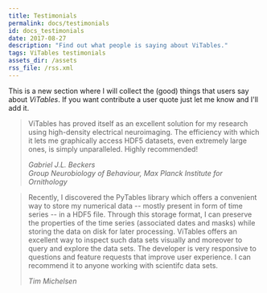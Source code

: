 ```yaml
---
title: Testimonials
permalink: docs/testimonials
id: docs_testimonials
date: 2017-08-27
description: "Find out what people is saying about ViTables."
tags: ViTables testimonials
assets_dir: /assets
rss_file: /rss.xml
---
```


This is a new section where I will collect the (good) things that users say about *ViTables*.
If you want contribute a user quote just let me know and I'll add it.

<div class="card mb-3">
  <div class="card-block">
    <blockquote class="card-blockquote">
      <p>ViTables has proved itself as an excellent solution for my research
      using high-density electrical neuroimaging. The efficiency with which
      it lets me graphically access HDF5 datasets, even extremely large ones,
      is simply unparalleled. Highly recommended!
      </p>
      <footer class="blockquote-footer">
        <cite>Gabriel J.L. Beckers<br>
        Group Neurobiology of Behaviour, Max Planck Institute for Ornithology</cite>
      </footer>
    </blockquote>
  </div>
</div>
    
<div class="card mb-3">
  <div class="card-block">
    <blockquote class="card-blockquote">
      <p>Recently, I discovered the PyTables library which offers a convenient
      way to store my numerical data -- mostly present in form of time series
      -- in a HDF5 file. Through this storage format, I can preserve the properties
      of the time series (associated dates and masks) while storing the data on
      disk for later processing. ViTables offers an excellent way to inspect such
      data sets visually and moreover to query and explore the data sets. The
      developer is very responsive to questions and feature requests that improve
      user experience. I can recommend it to anyone working with scientifc data sets.
      </p>
      <footer class="blockquote-footer">
        <cite>Tim Michelsen</cite>
      </footer>
    </blockquote>
  </div>
</div>

